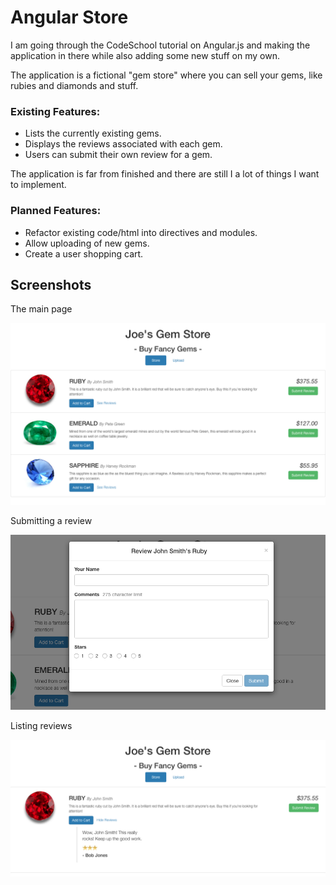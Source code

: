 <h1>Angular Store</h1>


<p>I am going through the CodeSchool tutorial on Angular.js and making the application in there while also adding some new stuff on my own.</p>
<p>The application is a fictional "gem store" where you can sell your gems, like rubies and diamonds and stuff.</p>

<h3>Existing Features:</h3>
<ul>
<li>Lists the currently existing gems.</li>
<li>Displays the reviews associated with each gem.</li>
<li>Users can submit their own review for a gem.</li>
</ul>

<p>The application is far from finished and there are still I a lot of things I want to implement.</p>

<h3>Planned Features:</h3>
<ul>
<li>Refactor existing code/html into directives and modules.</li>
<li>Allow uploading of new gems.</li>
<li>Create a user shopping cart.</li>
</ul>

<h2>Screenshots</h2>
<p>The main page</p>
<img src="./assets/store.png">

<p>Submitting a review</p>
<img src="./assets/submit-review.png">

<p>Listing reviews</p>
<img src="./assets/review-list.png">

